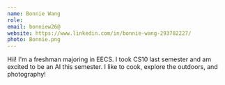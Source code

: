 ```yaml
---
name: Bonnie Wang
role: 
email: bonniew26@
website: https://www.linkedin.com/in/bonnie-wang-293782227/
photo: Bonnie.png
---
```

Hii! I'm a freshman majoring in EECS. I took CS10 last semester and am excited to be an AI this semester. I like to cook, explore the outdoors, and photography!
